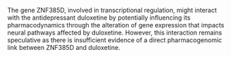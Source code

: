 The gene ZNF385D, involved in transcriptional regulation, might interact with the antidepressant duloxetine by potentially influencing its pharmacodynamics through the alteration of gene expression that impacts neural pathways affected by duloxetine. However, this interaction remains speculative as there is insufficient evidence of a direct pharmacogenomic link between ZNF385D and duloxetine.